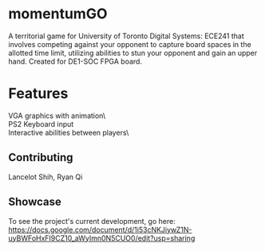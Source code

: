 # momentumGO

A territorial game for University of Toronto Digital Systems: ECE241 that involves competing against your opponent to capture board spaces in the allotted time limit, utilizing abilities to stun your opponent and gain an upper hand. Created for DE1-SOC FPGA board. 

# Features
VGA graphics with animation\                                                 
PS2 Keyboard input\
Interactive abilities between players\

## Contributing

Lancelot Shih, Ryan Qi

## Showcase

To see the project's current development, go here:
https://docs.google.com/document/d/1i53cNKJiywZ1N-uyBWFoHxFI9CZ10_aWyImn0N5CUO0/edit?usp=sharing 

